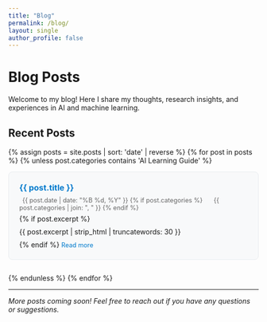 ```yaml
---
title: "Blog"
permalink: /blog/
layout: single
author_profile: false
---
```


# Blog Posts

Welcome to my blog! Here I share my thoughts, research insights, and experiences in AI and machine learning.

## Recent Posts

{% assign posts = site.posts | sort: 'date' | reverse %}
{% for post in posts %}
  {% unless post.categories contains 'AI Learning Guide' %}
<div class="blog-post-preview" style="margin-bottom: 2em; padding: 1.5em; border: 1px solid #e9ecef; border-radius: 8px; background-color: #f8f9fa;">
  <h3 style="margin-top: 0; margin-bottom: 0.5em;">
    <a href="{{ post.url }}" style="color: #007acc; text-decoration: none;">{{ post.title }}</a>
  </h3>
  <p style="margin: 0.5em 0; color: #666; font-size: 0.9em;">
    <i class="fas fa-calendar-alt" style="margin-right: 0.5em;"></i>
    {{ post.date | date: "%B %d, %Y" }}
    {% if post.categories %}
    <span style="margin-left: 1em;">
      <i class="fas fa-folder" style="margin-right: 0.5em;"></i>
      {{ post.categories | join: ", " }}
    </span>
    {% endif %}
  </p>
  {% if post.excerpt %}
  <p style="margin: 0.5em 0; line-height: 1.5;">
    {{ post.excerpt | strip_html | truncatewords: 30 }}
  </p>
  {% endif %}
  <a href="{{ post.url }}" style="color: #007acc; text-decoration: none; font-size: 0.9em;">
    Read more <i class="fas fa-arrow-right" style="margin-left: 0.3em;"></i>
  </a>
</div>
  {% endunless %}
{% endfor %}

---

*More posts coming soon! Feel free to reach out if you have any questions or suggestions.*
